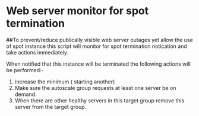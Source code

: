 # Web server monitor for spot termination

##To prevent/reduce publically visible web server outages yet allow the use of spot instance this script will monitor for spot termination notication and take actions immediately.

When notified that this instance will be terminated the following actions will be performed:-
1. increase the minimum ( starting another)
2. Make sure the autoscale group requests at least one server be on demand.
3. When there are other healthy servers in this target group remove this server from the target group.
